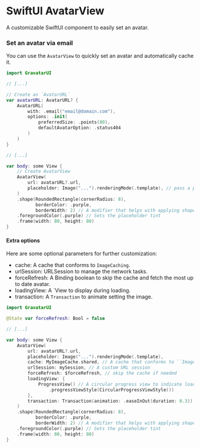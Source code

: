 # SwiftUI AvatarView

A customizable SwiftUI component to easily set an avatar.

### Set an avatar via email

You can use the `AvatarView` to quickly set an avatar and automatically cache it.

```swift
import GravatarUI

// [...]

// Create an `AvatarURL`
var avatarURL: AvatarURL? {
    AvatarURL(
        with: .email("email@domain.com"),
        options: .init(
            preferredSize: .points(80),
            defaultAvatarOption: .status404
        )
    )
}

// [...]

var body: some View {
    // Create AvatarView
    AvatarView(
        url: avatarURL?.url,
        placeholder: Image("...").renderingMode(.template), // pass a placeholder if you prefer
    )
    .shape(RoundedRectangle(cornerRadius: 8),
           borderColor: .purple,
           borderWidth: 2) // A modifier that helps with applying shape and border.
    .foregroundColor(.purple) // Sets the placeholder tint
    .frame(width: 80, height: 80)
}

```

#### Extra options

Here are some optional parameters for further customization:

- cache: A cache that conforms to ``ImageCaching``.
- urlSession: URLSession to manage the network tasks.
- forceRefresh: A Binding boolean to skip the cache and fetch the most up to date avatar.
- loadingView: A `View to display during loading.
- transaction: A `Transaction` to animate setting the image.

```swift
import GravatarUI

@State var forceRefresh: Bool = false

// [...]

var body: some View {
    AvatarView(
        url: avatarURL?.url,
        placeholder: Image("...").renderingMode(.template),
        cache: MyImageCache.shared, // A cache that conforms to ``ImageCaching``
        urlSession: mySession, // A custom URL session
        forceRefresh: $forceRefresh, // skip the cache if needed
        loadingView: {
            ProgressView() // A circular progress view to indicate loading activity
                .progressViewStyle(CircularProgressViewStyle())
        },
        transaction: Transaction(animation: .easeInOut(duration: 0.3)) // an animation for transitioning into the new image
    )
    .shape(RoundedRectangle(cornerRadius: 8),
           borderColor: .purple,
           borderWidth: 2) // A modifier that helps with applying shape and border.
    .foregroundColor(.purple) // Sets the placeholder tint
    .frame(width: 80, height: 80)
}

```
